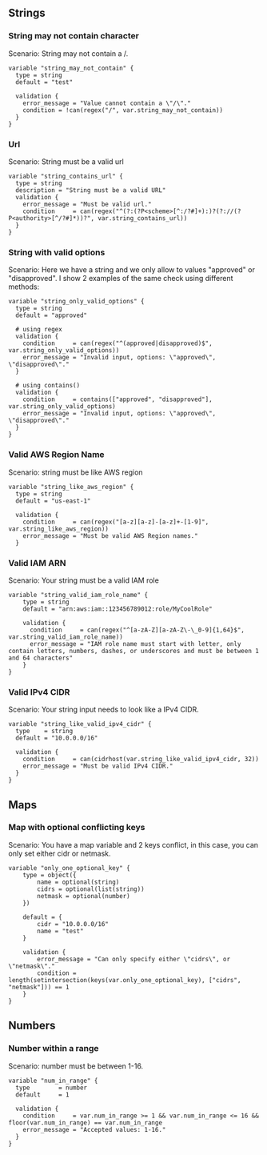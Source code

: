 ## Strings
### String may not contain character

Scenario: String may not contain a /.
```hcl
variable "string_may_not_contain" {
  type = string
  default = "test"

  validation {
    error_message = "Value cannot contain a \"/\"."
    condition = !can(regex("/", var.string_may_not_contain))
  }
}
```

### Url 
Scenario: String must be a valid url
```hcl
variable "string_contains_url" {
  type = string
  description = "String must be a valid URL"
  validation {
    error_message = "Must be valid url."
    condition     = can(regex("^(?:(?P<scheme>[^:/?#]+):)?(?://(?P<authority>[^/?#]*))?", var.string_contains_url))
  }
}
```

### String with valid options

Scenario: Here we have a string and we only allow to values "approved" or "disapproved". I show 2 examples of the same check using different methods:
```hcl
variable "string_only_valid_options" {
  type = string
  default = "approved"

  # using regex
  validation {
    condition     = can(regex("^(approved|disapproved)$", var.string_only_valid_options))
    error_message = "Invalid input, options: \"approved\", \"disapproved\"."
  }

  # using contains()
  validation {
    condition     = contains(["approved", "disapproved"], var.string_only_valid_options)
    error_message = "Invalid input, options: \"approved\", \"disapproved\"."
  }
}
```

### Valid AWS Region Name

Scenario: string must be like AWS region
```hcl
variable "string_like_aws_region" {
  type = string
  default = "us-east-1"

  validation {
    condition     = can(regex("[a-z][a-z]-[a-z]+-[1-9]", var.string_like_aws_region))
    error_message = "Must be valid AWS Region names."
  }
```
### Valid IAM ARN

Scenario: Your string must be a valid IAM role
```hcl
variable "string_valid_iam_role_name" {
    type = string
    default = "arn:aws:iam::123456789012:role/MyCoolRole"

    validation {
      condition     = can(regex("^[a-zA-Z][a-zA-Z\-\_0-9]{1,64}$", var.string_valid_iam_role_name))
      error_message = "IAM role name must start with letter, only contain letters, numbers, dashes, or underscores and must be between 1 and 64 characters"
    }
}
```
### Valid IPv4 CIDR

Scenario: Your string input needs to look like a IPv4 CIDR.
```hcl
variable "string_like_valid_ipv4_cidr" {
  type    = string
  default = "10.0.0.0/16"

  validation {
    condition     = can(cidrhost(var.string_like_valid_ipv4_cidr, 32))
    error_message = "Must be valid IPv4 CIDR."
  }
}
```
## Maps
### Map with optional conflicting keys

Scenario: You have a map variable and 2 keys conflict, in this case, you can only set either cidr or netmask.
```hcl
variable "only_one_optional_key" {
    type = object({
        name = optional(string)
        cidrs = optional(list(string))
        netmask = optional(number)
    })

    default = {
        cidr = "10.0.0.0/16"
        name = "test"
    }

    validation {
        error_message = "Can only specify either \"cidrs\", or \"netmask\"."
        condition = length(setintersection(keys(var.only_one_optional_key), ["cidrs", "netmask"])) == 1
    }
}
```

## Numbers
### Number within a range

Scenario: number must be between 1-16.

```hcl
variable "num_in_range" {
  type        = number
  default     = 1

  validation {
    condition     = var.num_in_range >= 1 && var.num_in_range <= 16 && floor(var.num_in_range) == var.num_in_range
    error_message = "Accepted values: 1-16."
  }
}
```

